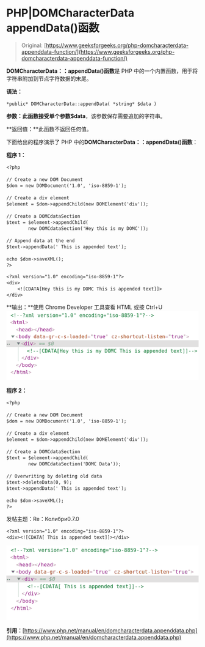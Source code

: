 # PHP|DOMCharacterData appendData()函数

> Original: [https://www.geeksforgeeks.org/php-domcharacterdata-appenddata-function/](https://www.geeksforgeeks.org/php-domcharacterdata-appenddata-function/)

**DOMCharacterData：：appendData()函数**是 PHP 中的一个内置函数，用于将字符串附加到节点字符数据的末尾。

**语法：**

```
*public* DOMCharacterData::appendData( *string* $data )
```

**参数：**此函数接受单个参数**$data**，该参数保存需要追加的字符串。

**返回值：**此函数不返回任何值。

下面给出的程序演示了 PHP 中的**DOMCharacterData：：appendData()函数**：

**程序 1：**

```
<?php

// Create a new DOM Document
$dom = new DOMDocument('1.0', 'iso-8859-1');

// Create a div element
$element = $dom->appendChild(new DOMElement('div'));

// Create a DOMCdataSection 
$text = $element->appendChild(
        new DOMCdataSection('Hey this is my DOMC'));

// Append data at the end
$text->appendData(' This is appended text');

echo $dom->saveXML();
?>
```

```
<?xml version="1.0" encoding="iso-8859-1"?>
<div>
    <![CDATA[Hey this is my DOMC This is appended text]]>
</div>
```

**输出：**使用 Chrome Developer 工具查看 HTML 或按 Ctrl+U
![](img/3b1e6fc9aa12ffc4e8f571f5e8b7699b.png)

**程序 2：**

```
<?php

// Create a new DOM Document
$dom = new DOMDocument('1.0', 'iso-8859-1');

// Create a div element
$element = $dom->appendChild(new DOMElement('div'));

// Create a DOMCdataSection 
$text = $element->appendChild(
        new DOMCdataSection('DOMC Data'));

// Overwriting by deleting old data
$text->deleteData(0, 9);
$text->appendData(' This is appended text');

echo $dom->saveXML();
?>
```

发帖主题：Re：Колибри0.7.0

```
<?xml version="1.0" encoding="iso-8859-1"?>
<div><![CDATA[ This is appended text]]></div>
```

![](img/820b061829903e87f1d854246134dd85.png)

**引用：**[https://www.php.net/manual/en/domcharacterdata.appenddata.php](https://www.php.net/manual/en/domcharacterdata.appenddata.php)